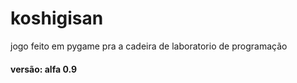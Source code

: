 # koshigisan
jogo feito em pygame pra a cadeira de laboratorio de programação

#### versão: alfa 0.9
